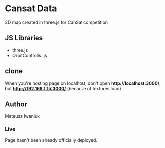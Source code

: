 # Cansat Data
3D map created in three.js for CanSat competition

## JS Libraries
- three.js
- OrbitControlls..js

## clone
When you're hosting page on localhost, don't open **http://localhost:3000/**, but **http://192.168.1.15:3000/** (because of textures load)

## Author
Mateusz Iwaniuk

### Live
Page hasn't been already officially deployed.





